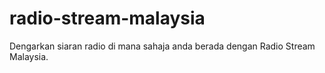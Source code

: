 # radio-stream-malaysia
Dengarkan siaran radio di mana sahaja anda berada dengan Radio Stream Malaysia.
